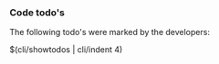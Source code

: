 ### Code todo\'s

The following todo\'s were marked by the developers:

$(cli/showtodos | cli/indent 4)
